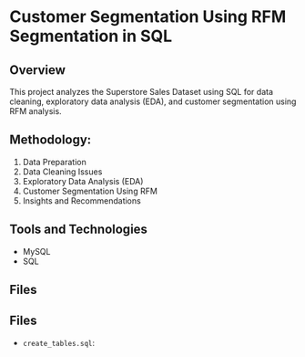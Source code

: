 # Customer Segmentation Using RFM Segmentation in SQL

## Overview

This project analyzes the Superstore Sales Dataset using SQL for data cleaning, exploratory data analysis (EDA), and customer segmentation using RFM analysis.



## Methodology:
1. Data Preparation
2. Data Cleaning Issues
3. Exploratory Data Analysis (EDA)
4. Customer Segmentation Using RFM
5. Insights and Recommendations

## Tools and Technologies
- MySQL
- SQL

## Files
  ## Files

- `create_tables.sql`: 
